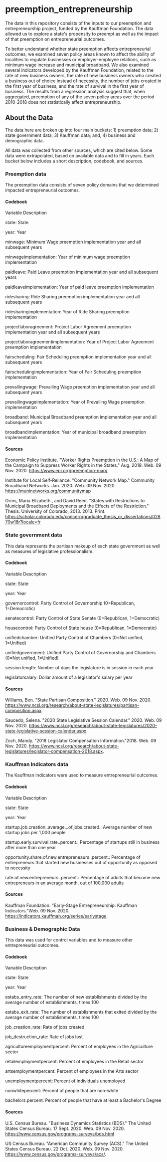 # preemption_entrepreneurship
The data in this repository consists of the inputs to our preemption and entrepreneurship project, funded by the Kauffman Foundation. The data allowed us to explore a state's propensity to preempt as well as the impact of that preemption on entrepreneurial outcomes.

To better understand whether state preemption affects entrepreneurial outcomes, we examined seven policy areas known to affect the ability of localities to regulate businesses or employer-employee relations, such as minimum wage increase and municipal broadband. We also examined several indicators developed by the Kauffman Foundation, related to the rate of new business owners, the rate of new business owners who created a business out of choice instead of necessity, the number of jobs created in the first year of business, and the rate of survival in the first year of business. The results from a regression analysis suggest that, when aggregated, preemption of any of the seven policy areas over the period 2010-2018 does not statistically affect entrepreneurship.

## About the Data
The data here are broken up into four main buckets: 1) preemption data; 2) state government data; 3) Kauffman data; and, 4) business and demographic data. 

All data was collected from other sources, which are cited below. Some data were extrapolated, based on available data and to fill in years. Each bucket below includes a short description, codebook, and sources.

### Preemption data
The preemption data consists of seven policy domains that we determined impacted entrepreneurial outcomes. 

#### Codebook
Variable	Description

state:	State

year:	Year

minwage:	Minimum Wage preemption implementation year and all subsequent years

minwageimplementation:	Year of minimum wage preemption implementation

paidleave:	Paid Leave preemption implementation year and all subsequent years

paidleaveimplementation:	Year of paid leave preemption implementation

ridesharing:	Ride Sharing preemption implementation year and all subsequent years

ridesharingimplementation:	Year of Ride Sharing preemption implementation

projectlaboragreement:	Project Labor Agreement preemption implementation year and all subsequent years

projectlaboragreementimplementation:	Year of Project Labor Agreement preemption implementation

fairscheduling:	Fair Scheduling preemption implementation year and all subsequent years

fairschedulingimplementation:	Year of Fair Scheduling preemption implementation

prevailingwage:	Prevailing Wage preemption implementation year and all subsequent years

prevailingwageimplementation:	Year of Prevailing Wage preemption implementation

broadband:	Municipal Broadband preemption implementation year and all subsequent years

broadbandimplementation:	Year of municipal broadband preemption implementation

#### Sources
Economic Policy Institute. "Worker Rights Preemption in the U.S.: A Map of the Campaign to Suppress Worker Rights in the States." Aug. 2019. Web. 09 Nov. 2020. https://www.epi.org/preemption-map/

Institute for Local Self-Reliance. "Community Network Map." Community Broadband Networks. Jan. 2020. Web. 09 Nov. 2020. https://muninetworks.org/communitymap

Orms, Maria Elizabeth., and David Reed. "States with Restrictions to Municipal Broadband Deployments and the Effects of the Restriction." Thesis. University of Colorado, 2013. 2013. Print. https://scholar.colorado.edu/concern/graduate_thesis_or_dissertations/02870w18r?locale=fr

### State government data
This data represents the partisan makeup of each state government as well as measures of legislative professionalism. 

#### Codebook
Variable	Description

state:	State

year:	Year

governorcontrol:	Party Control of Governorship (0=Republican, 1=Democratic)

senatecontrol:	Party Control of State Senate (0=Republican, 1=Democratic)

housecontrol:	Party Control of State house (0=Republican, 1=Democratic)

unifiedchamber:	Unified Party Control of Chambers (0=Not unified, 1=Unified)

unifiedgovernment:	Unified Party Control of Governorship and Chambers (0=Not unified, 1=Unified)

session.length:	Number of days the legislature is in session in each year

legislatorsalary:	Dollar amount of a legislator's salary per year

#### Sources
Williams, Ben. "State Partisan Composition." 2020. Web. 09 Nov. 2020. <https://www.ncsl.org/research/about-state-legislatures/partisan-composition.aspx>.

Saucedo, Selena. "2020 State Legislative Session Calendar." 2020. Web. 09 Nov. 2020. <https://www.ncsl.org/research/about-state-legislatures/2020-state-legislative-session-calendar.aspx>.

Zoch, Mandy. "2018 Legislator Compensation Information."2018. Web. 09 Nov. 2020. <https://www.ncsl.org/research/about-state-legislatures/legislator-compensation-2018.aspx>.

### Kauffman Indicators data
The Kauffman Indicators were used to measure entrepreneurial outcomes. 

#### Codebook
Variable	Description

state:	State

year:	Year

startup.job.creation..average...of.jobs.created.:	Average number of new startup jobs per 1,000 people

startup.early.survival.rate..percent.:	Percentage of startups still in business after more than one year

opportunity.share.of.new.entrepreneaurs..percent.:	Percentage of entrepreneurs that started new businesses out of opportunity as opposed to necessity

rate.of.new.entrepreneurs..percent.:	Percentage of adults that become new entrepreneurs in an average month, out of 100,000 adults

#### Sources
Kauffman Foundation. "Early-Stage Entrepreneurship: Kauffman Indicators."Web. 09 Nov. 2020. <https://indicators.kauffman.org/series/earlystage>.

### Business & Demographic Data
This data was used for control variables and to measure other entrepreneurial outcomes. 

#### Codebook
Variable	Description

state:	State

year: Year

estabs_entry_rate:	The number of new establishments divided by the average number of establishments, times 100

estabs_exit_rate:	The number of establishments that exited divided by the average number of establishments, times 100

job_creation_rate:	Rate of jobs created

job_destruction_rate:	Rate of jobs lost

agricultureemploymentpercent:	Percent of employees in the Agriculture sector

retailemploymentpercent:	Percent of employees in the Retail sector

artsemploymentpercent:	Percent of employees in the Arts sector

unemploymentpercent:	Percent of individuals unemployed

nonwhitepercent:	Percent of people that are non-white

bachelors.percent:	Percent of people that have at least a Bachelor's Degree

#### Sources
U.S. Census Bureau. "Business Dynamics Statistics (BDS)." The United States Census Bureau. 17 Sept. 2020. Web. 09 Nov. 2020. https://www.census.gov/programs-surveys/bds.html

US Census Bureau. "American Community Survey (ACS)." The United States Census Bureau. 22 Oct. 2020. Web. 09 Nov. 2020. <https://www.census.gov/programs-surveys/acs/>.
